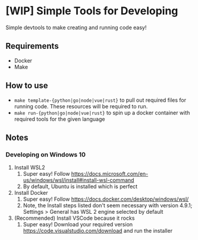 # [WIP] Simple Tools for Developing
Simple devtools to make creating and running code easy!

## Requirements
- Docker
- Make

## How to use
- `make template-{python|go|node|vue|rust}` to pull out required files for running code. These resources will be required to run.
- `make run-{python|go|node|vue|rust}` to spin up a docker container with required tools for the given language

## Notes
### Developing on Windows 10
1. Install WSL2
   1. Super easy! Follow https://docs.microsoft.com/en-us/windows/wsl/install#install-wsl-command
   2. By default, Ubuntu is installed which is perfect
2. Install Docker
   1. Super easy! Follow https://docs.docker.com/desktop/windows/wsl/
   2. Note, the Install steps listed don't seem necessary with version 4.9.1; Settings > General has WSL 2 engine selected by default
3. (Recommended) Install VSCode because it rocks
   1. Super easy! Download your required version https://code.visualstudio.com/download and run the installer